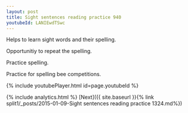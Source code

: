 ```yaml
---
layout: post
title: Sight sentences reading practice 940
youtubeId: LANIEwdTSwc
---
```

 
 
Helps to learn sight words and their spelling.

Opportunitiy to repeat the spelling. 

Practice spelling. 
 
Practice for spelling bee competitions. 
 
{% include youtubePlayer.html id=page.youtubeId %}
 
 
{% include analytics.html %} 
[Next]({{ site.baseurl }}{% link  split1/_posts/2015-01-09-Sight sentences reading practice 1324.md%})
 
